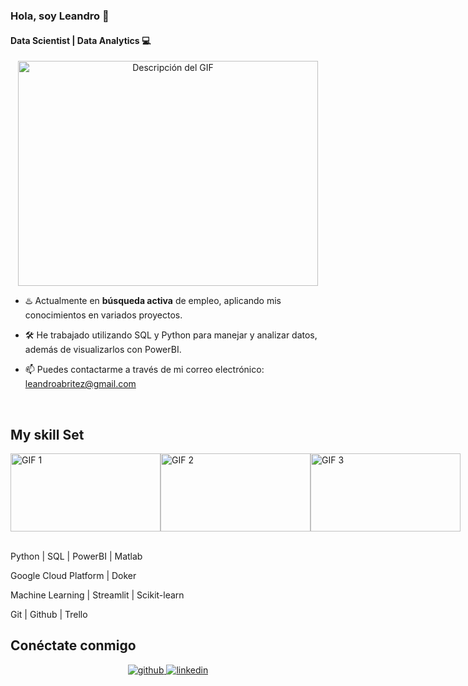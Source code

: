 ### Hola, soy Leandro 👋
#### Data Scientist | Data Analytics 💻  

<p align="center">
  <img src="https://media.giphy.com/media/3oKIPEqDGUULpEU0aQ/giphy.gif" alt="Descripción del GIF" width="480" height="360">
</p>

- ♨️ Actualmente en **búsqueda activa** de empleo, aplicando mis conocimientos en variados proyectos.

- 🛠️ He trabajado utilizando SQL y Python para manejar y analizar datos, además de visualizarlos con PowerBI.
  
- 📫 Puedes contactarme a través de mi correo electrónico: [leandroabritez@gmail.com](mailto:leandroabritez@gmail.com)  

<br/>  

## My skill Set



<div style="display: flex; justify-content: space-around;">
  <img src="https://media.giphy.com/media/coxQHKASG60HrHtvkt/giphy.gif" width="240" height="125" alt="GIF 1">
  <img src="https://media.giphy.com/media/vISmwpBJUNYzukTnVx/giphy.gif" width="240" height="125" alt="GIF 2">
  <img src="https://media.giphy.com/media/gutZ5Pm6Xl62eIf5RZ/giphy.gif" width="240" height="125" alt="GIF 3">
</div>

<br>

Python | SQL | PowerBI | Matlab 

Google Cloud Platform | Doker 

Machine Learning | Streamlit | Scikit-learn 

Git | Github | Trello


## Conéctate conmigo  
<div align="center">
<a href="https://github.com/leandroabritez" target="_blank">
<img src="https://res.cloudinary.com/dpb5vf1q1/image/upload/v1674170172/intentoA_zs0gwm.png?&style=for-the-badge&logo=github&logoColor=white" alt="github" style="margin-bottom: 5px;" />
</a>
<a href="https://www.linkedin.com/in/leandro-britez-89158b91/" target="_blank">
<img src="https://res.cloudinary.com/dpb5vf1q1/image/upload/v1674170172/intentoB_ngxvlu.png?&style=for-the-badge&logo=linkedin&logoColor=white" alt="linkedin" style="margin-bottom: 5px;" />
</a>  
</div>


<br/>
